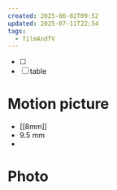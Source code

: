 ```yaml
---
created: 2025-06-02T09:52
updated: 2025-07-11T22:54
tags:
  - filmAndTV
---
```

- [ ] 
- [ ] table
# Motion picture
- [[8mm]]
- 9.5 mm
- 
# Photo

